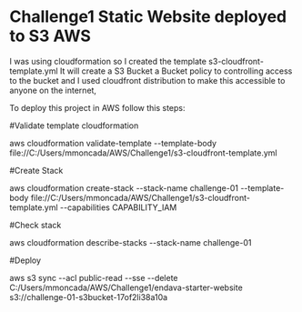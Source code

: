 # Challenge1 Static Website deployed to S3 AWS

I was using cloudformation so I created the template s3-cloudfront-template.yml
It will create a S3 Bucket a Bucket policy to controlling access to the bucket 
and I used cloudfront distribution to make this accessible to anyone on the internet,

To deploy this project in AWS follow this steps:

#Validate template cloudformation

aws cloudformation validate-template --template-body file://C:/Users/mmoncada/AWS/Challenge1/s3-cloudfront-template.yml

#Create Stack

aws cloudformation create-stack --stack-name challenge-01 --template-body file://C:/Users/mmoncada/AWS/Challenge1/s3-cloudfront-template.yml --capabilities CAPABILITY_IAM

#Check stack 

aws cloudformation describe-stacks --stack-name challenge-01

#Deploy

aws s3 sync --acl public-read --sse --delete C:/Users/mmoncada/AWS/Challenge1/endava-starter-website s3://challenge-01-s3bucket-17of2li38a10a
